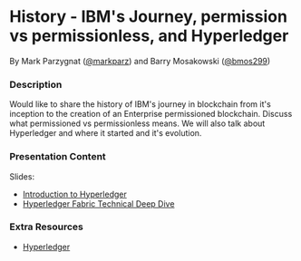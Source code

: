 # History - IBM's Journey, permission vs permissionless, and Hyperledger

By Mark Parzygnat ([@markparz](https://github.com/markparz)) and Barry Mosakowski ([@bmos299](https://github.com/bmos299))

### Description

Would like to share the history of IBM's journey in blockchain from it's inception to the creation of an Enterprise permissioned blockchain. Discuss what permissioned vs permissionless means. We will also talk about Hyperledger and where it started and it's evolution.

### Presentation Content

Slides:
- [Introduction to Hyperledger](https://slideplayer.com/slide/13572915)
- [Hyperledger Fabric Technical Deep Dive](https://www.slideshare.net/alehors/hyperledger-fabric-technical-deep-dive-20190618)

### Extra Resources
- [Hyperledger](https://www.hyperledger.org)

